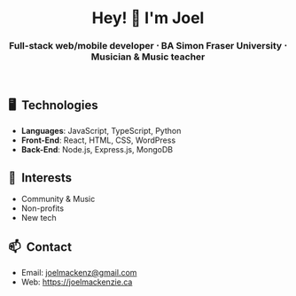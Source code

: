 <h1 align="center">Hey! 👋 I'm Joel</h1>

<h3 align="center">Full-stack web/mobile developer ⋅ BA Simon Fraser University ⋅ Musician & Music teacher</h3>
<p>&nbsp</p>


<h2> 🖥️&nbsp&nbspTechnologies</h2> 

- <b>Languages</b>: JavaScript, TypeScript, Python
- <b>Front-End</b>: React, HTML, CSS, WordPress
- <b>Back-End</b>: Node.js, Express.js, MongoDB


<h2> 🔭&nbsp&nbspInterests</h2> 

- Community & Music
- Non-profits
- New tech

<h2>📫&nbsp&nbspContact</h2>
<p></p>

- Email: [joelmackenz@gmail.com](mailto:joelmackenz@gmail.com)
- Web: https://joelmackenzie.ca
